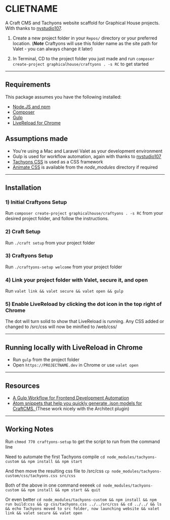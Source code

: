 # CLIETNAME
A Craft CMS and Tachyons website scaffold for Graphical House projects.
With thanks to [nystudio107](https://github.com/nystudio107/craft).

1) Create a new project folder in your `Repos/` directory or your preferred location. (***Note*** Craftyons will use this folder name as the site path for Valet -  you can always change it later)

2) In Terminal, CD to the project folder you just made and run `composer create-project graphicalhouse/craftyons . -s RC` to get started

----

## Requirements
This package assumes you have the following installed:
- [Node.JS and npm](https://www.npmjs.com/get-npm)
- [Composer](https://getcomposer.org/)
- [Gulp](https://gulpjs.com/)
- [LiveReload for Chrome](http://livereload.com/extensions/)

## Assumptions made
- You're using a Mac and Laravel Valet as your development environment
- Gulp is used for workflow automation, again with thanks to [nystudio107](https://nystudio107.com/blog/a-gulp-workflow-for-frontend-development-automation)
- [Tachyons CSS](http://tachyons.io/) is used as a CSS framework
- [Animate CSS](https://github.com/daneden/animate.css/) is available from the _node_modules_ directory if required

----

## Installation

### 1) Initial Craftyons Setup
Run `composer create-project graphicalhouse/craftyons . -s RC` from your desired project folder, and follow the instructions.

### 2) Craft Setup
Run `./craft setup` from your project folder

### 3) Craftyons Setup
Run `./craftyons-setup welcome` from your project folder

### 4) Link your project folder with Valet, secure it, and open
Run `valet link && valet secure && valet open && gulp`

### 5) Enable LiveReload by clicking the dot icon in the top right of Chrome
The dot will turn solid to show that LiveReload is running.
Any CSS added or changed to /src/css will now be minified to /web/css/

----

## Running locally with LiveReload in Chrome
- Run `gulp` from the project folder
- Open `https://PROJECTNAME.dev` in Chrome or use `valet open`

----

## Resources
- [A Gulp Workflow for Frontend Development Automation](https://nystudio107.com/blog/a-gulp-workflow-for-frontend-development-automation/)
- [Atom snippets that help you quickly generate .json models for CraftCMS. ](https://github.com/Emkaytoo/craft-json-snippets) (These work nicely with the Architect plugin)

----

## Working Notes
Run `chmod 770 craftyons-setup` to get the script to run from the command line

Need to automate the first Tachyons compile
`cd node_modules/tachyons-custom && npm install && npm start`

And then move the resulting css file to /src/css
`cp node_modules/tachyons-custom/css/tachyons.css src/css`

Both of the above in one command eeeeek
`cd node_modules/tachyons-custom && npm install && npm start && quit`

Or even better
`cd node_modules/tachyons-custom && npm install && npm run build:css && cp css/tachyons.css ../../src/css && cd ../../ && ls && echo Tachyons moved to src folder, now launching website && valet link && valet secure && valet open`
